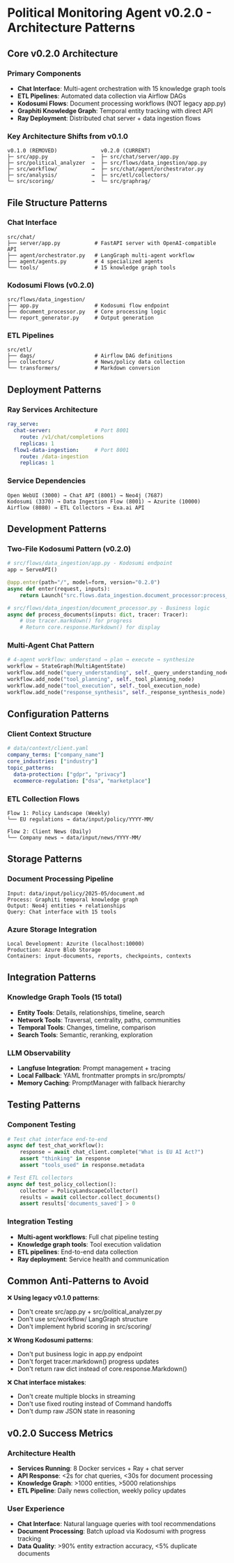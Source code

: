 # Political Monitoring Agent v0.2.0 - Architecture Patterns

## Core v0.2.0 Architecture

### Primary Components
- **Chat Interface**: Multi-agent orchestration with 15 knowledge graph tools
- **ETL Pipelines**: Automated data collection via Airflow DAGs
- **Kodosumi Flows**: Document processing workflows (NOT legacy app.py)
- **Graphiti Knowledge Graph**: Temporal entity tracking with direct API
- **Ray Deployment**: Distributed chat server + data ingestion flows

### Key Architecture Shifts from v0.1.0
```
v0.1.0 (REMOVED)              v0.2.0 (CURRENT)
├─ src/app.py              →  ├─ src/chat/server/app.py
├─ src/political_analyzer  →  ├─ src/flows/data_ingestion/app.py  
├─ src/workflow/           →  ├─ src/chat/agent/orchestrator.py
├─ src/analysis/           →  ├─ src/etl/collectors/
└─ src/scoring/            →  └─ src/graphrag/
```

## File Structure Patterns

### Chat Interface
```
src/chat/
├── server/app.py           # FastAPI server with OpenAI-compatible API
├── agent/orchestrator.py   # LangGraph multi-agent workflow
├── agent/agents.py         # 4 specialized agents
└── tools/                  # 15 knowledge graph tools
```

### Kodosumi Flows (v0.2.0)
```
src/flows/data_ingestion/
├── app.py                  # Kodosumi flow endpoint
├── document_processor.py   # Core processing logic
└── report_generator.py     # Output generation
```

### ETL Pipelines
```
src/etl/
├── dags/                   # Airflow DAG definitions
├── collectors/             # News/policy data collection
└── transformers/           # Markdown conversion
```

## Deployment Patterns

### Ray Services Architecture
```yaml
ray_serve:
  chat-server:              # Port 8001
    route: /v1/chat/completions
    replicas: 1
  flow1-data-ingestion:     # Port 8001  
    route: /data-ingestion
    replicas: 1
```

### Service Dependencies
```
Open WebUI (3000) → Chat API (8001) → Neo4j (7687)
Kodosumi (3370) → Data Ingestion Flow (8001) → Azurite (10000)
Airflow (8080) → ETL Collectors → Exa.ai API
```

## Development Patterns

### Two-File Kodosumi Pattern (v0.2.0)
```python
# src/flows/data_ingestion/app.py - Kodosumi endpoint
app = ServeAPI()

@app.enter(path="/", model=form, version="0.2.0")
async def enter(request, inputs):
    return Launch("src.flows.data_ingestion.document_processor:process_documents")

# src/flows/data_ingestion/document_processor.py - Business logic
async def process_documents(inputs: dict, tracer: Tracer):
    # Use tracer.markdown() for progress
    # Return core.response.Markdown() for display
```

### Multi-Agent Chat Pattern
```python
# 4-agent workflow: understand → plan → execute → synthesize
workflow = StateGraph(MultiAgentState)
workflow.add_node("query_understanding", self._query_understanding_node)
workflow.add_node("tool_planning", self._tool_planning_node)
workflow.add_node("tool_execution", self._tool_execution_node)
workflow.add_node("response_synthesis", self._response_synthesis_node)
```

## Configuration Patterns

### Client Context Structure
```yaml
# data/context/client.yaml
company_terms: ["company_name"]
core_industries: ["industry"]
topic_patterns:
  data-protection: ["gdpr", "privacy"]
  ecommerce-regulation: ["dsa", "marketplace"]
```

### ETL Collection Flows
```
Flow 1: Policy Landscape (Weekly)
└── EU regulations → data/input/policy/YYYY-MM/

Flow 2: Client News (Daily)  
└── Company news → data/input/news/YYYY-MM/
```

## Storage Patterns

### Document Processing Pipeline
```
Input: data/input/policy/2025-05/document.md
Process: Graphiti temporal knowledge graph
Output: Neo4j entities + relationships
Query: Chat interface with 15 tools
```

### Azure Storage Integration
```
Local Development: Azurite (localhost:10000)
Production: Azure Blob Storage
Containers: input-documents, reports, checkpoints, contexts
```

## Integration Patterns

### Knowledge Graph Tools (15 total)
- **Entity Tools**: Details, relationships, timeline, search
- **Network Tools**: Traversal, centrality, paths, communities  
- **Temporal Tools**: Changes, timeline, comparison
- **Search Tools**: Semantic, reranking, exploration

### LLM Observability
- **Langfuse Integration**: Prompt management + tracing
- **Local Fallback**: YAML frontmatter prompts in src/prompts/
- **Memory Caching**: PromptManager with fallback hierarchy

## Testing Patterns

### Component Testing
```python
# Test chat interface end-to-end
async def test_chat_workflow():
    response = await chat_client.complete("What is EU AI Act?")
    assert "thinking" in response
    assert "tools_used" in response.metadata

# Test ETL collectors  
async def test_policy_collection():
    collector = PolicyLandscapeCollector()
    results = await collector.collect_documents()
    assert results['documents_saved'] > 0
```

### Integration Testing
- **Multi-agent workflows**: Full chat pipeline testing
- **Knowledge graph tools**: Tool execution validation
- **ETL pipelines**: End-to-end data collection
- **Ray deployment**: Service health and communication

## Common Anti-Patterns to Avoid

❌ **Using legacy v0.1.0 patterns**:
- Don't create src/app.py + src/political_analyzer.py
- Don't use src/workflow/ LangGraph structure
- Don't implement hybrid scoring in src/scoring/

❌ **Wrong Kodosumi patterns**:
- Don't put business logic in app.py endpoint
- Don't forget tracer.markdown() progress updates
- Don't return raw dict instead of core.response.Markdown()

❌ **Chat interface mistakes**:
- Don't create multiple <think> blocks in streaming
- Don't use fixed routing instead of Command handoffs
- Don't dump raw JSON state in reasoning

## v0.2.0 Success Metrics

### Architecture Health
- **Services Running**: 8 Docker services + Ray + chat server
- **API Response**: <2s for chat queries, <30s for document processing
- **Knowledge Graph**: >1000 entities, >5000 relationships
- **ETL Pipeline**: Daily news collection, weekly policy updates

### User Experience  
- **Chat Interface**: Natural language queries with tool recommendations
- **Document Processing**: Batch upload via Kodosumi with progress tracking
- **Data Quality**: >90% entity extraction accuracy, <5% duplicate documents